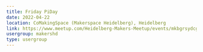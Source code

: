 ```yaml
---
title: Friday PiDay
date: 2022-04-22
location: CoMakingSpace (Makerspace Heidelberg), Heidelberg
link: https://www.meetup.com/Heidelberg-Makers-Meetup/events/mkbgrsydcgbdc/
usergroup: makershd
type: usergroup
---
```

